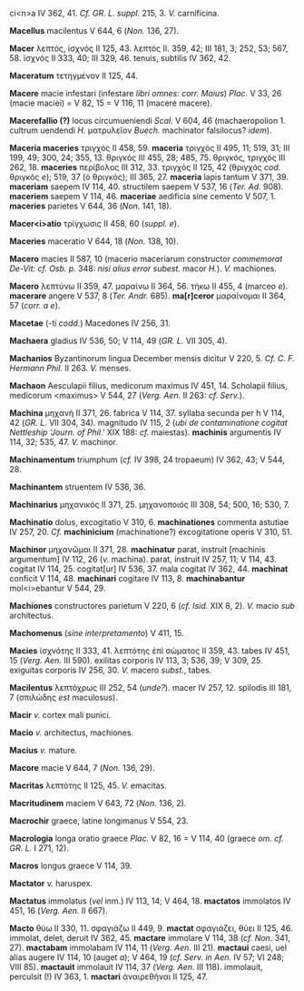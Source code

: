 ci\<n\>a IV 362, 41. *Cf. GR. L. suppl.* 215, 3. *V.* carnificina.

**Macellus** macilentus V 644, 6 (*Non.* 136, 27).

**Macer** λεπτός, ἰσχνός II 125, 43. λεπτός II. 359, 42; III 181, 3;
252, 53; 567, 58. ἰσχνός II 333, 40; III 329, 46. tenuis, subtilis IV
362, 42.

**Maceratum** τετηγμένον II 125, 44.

**Macere** macie infestari (infestare *libri omnes: corr. Maius*)
*Plac.* V 33, 26 (macie maciei) = V 82, 15 = V 116, 11 (macere macere).

**Macerefallio (?)** locus circumueniendi *Scal.* V 604, 46
(machaeropolion 1. cultrum uendendi *H.* ματρυλεἴον *Buech.* machinator
falsilocus? *idem*).

**Maceria maceries** τριγχός II 458, 59. **maceria** τριγχός II 495, 11;
519, 31; III 199, 49; 300, 24; 355, 13. θριγκός III 455, 28; 485, 75.
θριγκός, τριγχός III 262, 18. **maceries** περίβολος III 312, 33.
τριγχός II 125, 42 (θριγχός *cod.* θριγκός *e*); 519, 37 (ὁ θριγκός);
III 365, 27. **maceria** lapis tantum V 371, 39. **maceriam** saepem IV
114, 40. structilem saepem V 537, 16 (*Ter. Ad.* 908). **maceriem**
saepem V 114, 46. **maceriae** aedificia sine cemento V 507, 1.
**maceries** parietes V 644, 36 (*Non.* 141, 18).

**Macer\<i\>atio** τρίγχωσις II 458, 60 (*suppl. e*).

**Maceries** maceratio V 644, 18 (*Non.* 138, 10).

**Macero** macies II 587, 10 (macerio maceriarum constructor *commemorat
De-Vit: cf. Osb. p.* 348: *nisi alius error subest.* macor *H.*). *V.*
machiones.

**Macero** λεπτύνω II 359, 47. μαραίνω II 364, 56. τήκω II 455, 4
(marceo *e*). **macerare** angere V 537, 8 (*Ter. Andr.* 685).
**ma[r]ceror** μαραίνομαι II 364, 57 (*corr. a e*).

**Macetae** (-ti *codd.*) Macedones IV 256, 31.

**Machaera** gladius IV 536, 50; V 114, 49 (*GR. L.* VII 305, 4).

**Machanios** Byzantinorum lingua December mensis dicitur V 220, 5. *Cf.
C. F. Hermann Phil.* II 263. *V.* menses.

**Machaon** Aesculapii filius, medicorum maximus IV 451, 14. Scholapii
filius, medicorum \<maximus\> V 544, 27 (*Verg. Aen.* II 263: *cf.
Serv.*).

**Machina** μηχανή II 371, 26. fabrica V 114, 37. syllaba secunda per h
V 114, 42 (*GR. L.* VII 304, 34). magnitudo IV 115, 2 (*ubi de
contaminatione cogitat Nettleship 'Journ. of Phil.'* XIX 188: *cf.*
maiestas). **machinis** argumentis IV 114, 32; 535, 47. *V.* machinor.

**Machinamentum** triumphum (*cf.* IV 398, 24 tropaeum) IV 362, 43; V
544, 28.

**Machinantem** struentem IV 536, 36.

**Machinarius** μηχανικός II 371, 25. μηχανοποιός III 308, 54; 500, 16;
530, 7.

**Machinatio** dolus, excogitatio V 310, 6. **machinationes** commenta
astutiae IV 257, 20. *Cf.* **machinicium** (machinatione?) excogitatione
operis V 310, 51.

**Machinor** μηχανῶμαι II 371, 28. **machinatur** parat, instruit
[machinis argumentum] IV 112, 26 (*v.* machina). parat, instruit IV
257, 11; V 114, 43. cogitat IV 114, 25. cogitat[ur] IV 536, 37. mala
cogitat IV 362, 44. **machinat** conficit V 114, 48. **machinari**
cogitare IV 113, 8. **machinabantur** mol\<i\>ebantur V 544, 29.

**Machiones** constructores parietum V 220, 6 (*cf. Isid.* XIX 8, 2).
*V.* macio *sub* architectus.

**Machomenus** (*sine interpretamento*) V 411, 15.

**Macies** ἰσχνότης II 333, 41. λεπτότης ἐπὶ σώματος II 359, 43. tabes
IV 451, 15 (*Verg. Aen.* III 590). exilitas corporis IV 113, 3; 536,
39; V 309, 25. exiguitas corporis IV 256, 30. *V.* macero *subst.*,
tabes.

**Macilentus** λεπτόχρως III 252, 54 (*unde?*). macer IV 257, 12.
spilodis III 181, 7 (σπιλώδης *est* maculosus).

**Macir** *v.* cortex mali punici.

**Macio** *v.* architectus, machiones.

**Macius** *v.* mature.

**Macore** macie V 644, 7 (*Non.* 136, 29).

**Macritas** λεπτότης II 125, 45. *V.* emacitas.

**Macritudinem** maciem V 643, 72 (*Non.* 136, 2).

**Macrochir** graece, latine longimanus V 554, 23.

**Macrologia** longa oratio graece *Plac.* V 82, 16 = V 114, 40 (graece
*om. cf. GR. L.* I 271, 12).

**Macros** longus graece V 114, 39.

**Mactator** *v.* haruspex.

**Mactatus** immolatus (*vel* inm.) IV 113, 14; V 464, 18. **mactatos**
immolatos IV 451, 16 (*Verg. Aen.* II 667).

**Macto** θύω II 330, 11. σφαγιάζω II 449, 9. **mactat** σφαγιάζει, θύει
II 125, 46. immolat, delet, deruit IV 362, 45. **mactare** immolare V
114, 38 (*cf. Non.* 341, 27). **mactabam** immolabam IV 114, 11
(*Verg. Aen.* III 21). **mactaui** caesi, uel alias augere IV 114, 10
(auget *a*); V 464, 19 (*cf. Serv. in Aen.* IV 57; VI 248; VIII 85).
**mactauit** immolauit IV 114, 37 (*Verg. Aen.* III 118). immolauit,
perculsit (!) IV 363, 1. **mactari** ἀναιρεθῆναι II 125, 47.

